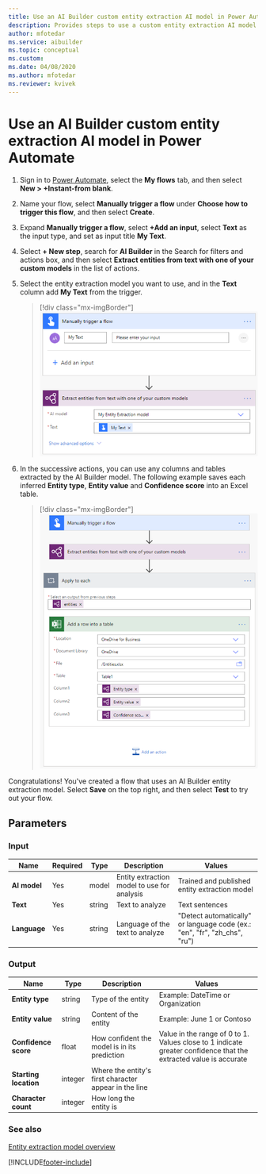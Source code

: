 ```yaml
---
title: Use an AI Builder custom entity extraction AI model in Power Automate - AI Builder | Microsoft Docs
description: Provides steps to use a custom entity extraction AI model in Power Automate.
author: mfotedar
ms.service: aibuilder
ms.topic: conceptual
ms.custom: 
ms.date: 04/08/2020
ms.author: mfotedar
ms.reviewer: kvivek
---
```



# Use an AI Builder custom entity extraction AI model in Power Automate

1. Sign in to [Power Automate](https://flow.microsoft.com/), select the **My flows** tab, and then select **New > +Instant-from blank**.
1. Name your flow, select **Manually trigger a flow** under **Choose how to trigger this flow**, and then select **Create**.
1. Expand **Manually trigger a flow**, select **+Add an input**, select **Text** as the input type, and set as input title **My Text**.
1. Select **+ New step**, search for **AI Builder** in the Search for filters and actions box, and then select **Extract entities from text with one of your custom models** in the list of actions.
1. Select the entity extraction model you want to use, and in the **Text** column add **My Text** from the trigger.

    > [!div class="mx-imgBorder"]
    > ![Select model content](media/flow-eec-overview.png "Select model content")

1. In the successive actions, you can use any columns and tables extracted by the AI Builder model. The following example saves each inferred **Entity type**, **Entity value** and **Confidence score** into an Excel table.

    > [!div class="mx-imgBorder"]
    > ![Entity extraction flow example](media/flow-eec-example.png "Entity extraction flow example")

Congratulations! You've created a flow that uses an AI Builder entity extraction model. Select **Save** on the top right, and then select **Test** to try out your flow.

## Parameters

### Input

|Name |Required |Type |Description |Values |
|---------|---------|---------|---------|---------|
|**AI model** |Yes |model |Entity extraction model to use for analysis|Trained and published entity extraction model |
|**Text** |Yes |string |Text to analyze|Text sentences |
|**Language** |Yes |string |Language of the text to analyze|"Detect automatically" or language code (ex.: "en", "fr", "zh_chs", "ru") |

### Output

|Name |Type |Description |Values |
|---------|---------|---------|---------|
|**Entity type** |string |Type of the entity|Example: DateTime or Organization |
|**Entity value** |string |Content of the entity|Example: June 1 or Contoso |
|**Confidence score** |float |How confident the model is in its prediction|Value in the range of 0 to 1. Values close to 1 indicate greater confidence that the extracted value is accurate |
|**Starting location** |integer |Where the entity's first character appear in the line| |
|**Character count** |integer |How long the entity is| |


### See also

[Entity extraction model overview](entity-extraction-overview.md)



[!INCLUDE[footer-include](includes/footer-banner.md)]